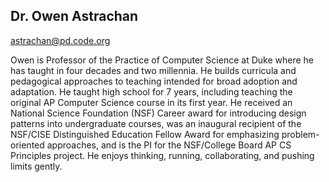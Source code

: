 ## Dr. Owen Astrachan

[astrachan@pd.code.org](mailto:astrachan@pd.code.org)

Owen is Professor of the Practice of Computer Science at Duke where he has taught in four decades and two millennia. He builds curricula and pedagogical approaches to teaching intended for broad adoption and adaptation. He taught high school for 7 years, including teaching the original AP Computer Science course in its first year. He received an National Science Foundation (NSF) Career award for introducing design patterns into undergraduate courses, was an inaugural recipient of the NSF/CISE Distinguished Education Fellow Award for emphasizing problem-oriented approaches, and is the PI for the NSF/College Board AP CS Principles project. He enjoys thinking, running, collaborating, and pushing limits gently.

